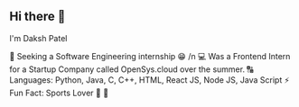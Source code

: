 ## Hi there 👋
I'm Daksh Patel

👀 Seeking a Software Engineering internship 😁 /n
💻 Was a Frontend Intern for a Startup Company called OpenSys.cloud over the summer.
🔠 Languages: Python, Java, C, C++, HTML, React JS, Node JS, Java Script
⚡️ Fun Fact: Sports Lover 🏀 🏈

<!--
**Daksh1454/Daksh1454** is a ✨ _special_ ✨ repository because its `README.md` (this file) appears on your GitHub profile.

Here are some ideas to get you started:

- 🔭 I’m currently working on ...
- 🌱 I’m currently learning ...
- 👯 I’m looking to collaborate on ...
- 🤔 I’m looking for help with ...
- 💬 Ask me about ...
- 📫 How to reach me: ...
- 😄 Pronouns: ...
- ⚡ Fun fact: ...
-->
